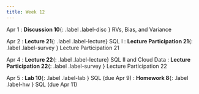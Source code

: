```yaml
---
title: Week 12
---
```


Apr 1
: **Discussion 10**{: .label .label-disc } RVs, Bias, and Variance

Apr 2
: **Lecture 21**{: .label .label-lecture} SQL I
: **Lecture Participation 21**{: .label .label-survey } Lecture Participation 21

Apr 4
: **Lecture 22**{: .label .label-lecture} SQL II and Cloud Data
: **Lecture Participation 22**{: .label .label-survey } Lecture Participation 22


Apr 5
: **Lab 10**{: .label .label-lab }  SQL (due Apr 9)
: **Homework 8**{: .label .label-hw } SQL (due Apr 11)